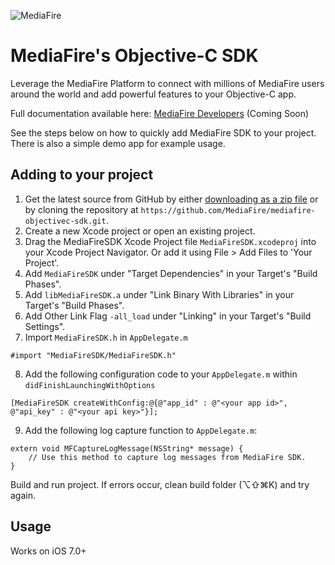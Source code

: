 ![MediaFire](http://www.mediafire.com/images/brand-assets/mf-logo.png) 
# MediaFire's Objective-C SDK 

Leverage the MediaFire Platform to connect with millions of MediaFire users around the world and add powerful features to your Objective-C app.

Full documentation available here: [MediaFire Developers](http://www.mediafire.com/developers/sdks_and_tools/) (Coming Soon)

See the steps below on how to quickly add MediaFire SDK to your project. There is also a simple demo app for example usage.

## Adding to your project

1. Get the latest source from GitHub by either [downloading as a zip file](https://github.com/MediaFire/mediafire-objectivec-sdk/archive/master.zip) or by cloning the repository at `https://github.com/MediaFire/mediafire-objectivec-sdk.git`.
2. Create a new Xcode project or open an existing project.
3. Drag the MediaFireSDK Xcode Project file `MediaFireSDK.xcodeproj` into your Xcode Project Navigator. Or add it using File > Add Files to 'Your Project'.
4. Add `MediaFireSDK` under "Target Dependencies" in your Target's "Build Phases".
5. Add `libMediaFireSDK.a` under "Link Binary With Libraries" in your Target's "Build Phases".
6. Add Other Link Flag `-all_load` under "Linking" in your Target's "Build Settings".
7. Import `MediaFireSDK.h` in `AppDelegate.m`

```obj-c
#import "MediaFireSDK/MediaFireSDK.h"
```

8. Add the following configuration code to your `AppDelegate.m` within `didFinishLaunchingWithOptions` 

```obj-c
[MediaFireSDK createWithConfig:@{@"app_id" : @"<your app id>", @"api_key" : @"<your api key>"}];
```

9. Add the following log capture function to `AppDelegate.m`:

```obj-c
extern void MFCaptureLogMessage(NSString* message) {
    // Use this method to capture log messages from MediaFire SDK.
}
```

Build and run project. If errors occur, clean build folder (⌥⇧⌘K) and try again. 

## Usage

Works on iOS 7.0+

